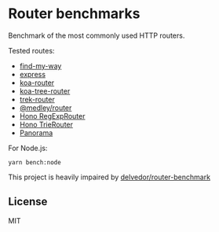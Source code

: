 # Router benchmarks

Benchmark of the most commonly used HTTP routers.

Tested routes:

- [find-my-way](https://github.com/delvedor/find-my-way)
- [express](https://www.npmjs.com/package/express)
- [koa-router](https://github.com/alexmingoia/koa-router)
- [koa-tree-router](https://github.com/steambap/koa-tree-router)
- [trek-router](https://www.npmjs.com/package/trek-router)
- [@medley/router](https://www.npmjs.com/package/@medley/router)
- [Hono RegExpRouter](https://github.com/honojs/hono)
- [Hono TrieRouter](https://github.com/honojs/hono)
- [Panorama](https://github.com/mateonunez/panorama)

For Node.js:

```
yarn bench:node
```

This project is heavily impaired by [delvedor/router-benchmark](https://github.com/delvedor/router-benchmark)

## License

MIT
